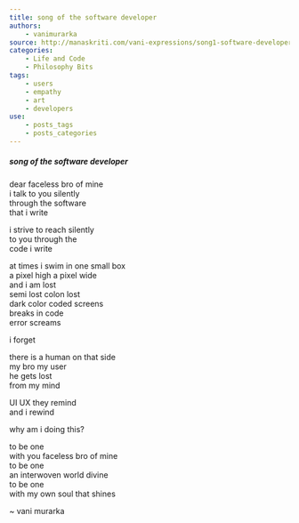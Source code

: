 ```yaml
---
title: song of the software developer
authors:
    - vanimurarka
source: http://manaskriti.com/vani-expressions/song1-software-developer/
categories:
    - Life and Code
    - Philosophy Bits
tags:
    - users
    - empathy
    - art
    - developers
use:
    - posts_tags
    - posts_categories
---
```


##### song of the software developer

dear faceless bro of mine  
i talk to you silently  
through the software  
that i write

i strive to reach silently  
to you through the  
code i write

at times i swim in one small box  
a pixel high a pixel wide  
and i am lost  
semi lost colon lost  
dark color coded screens  
breaks in code  
error screams

i forget

there is a human on that side  
my bro my user  
he gets lost  
from my mind  

UI UX they remind  
and i rewind  

why am i doing this?  

to be one  
with you faceless bro of mine  
to be one  
an interwoven world divine  
to be one  
with my own soul that shines  

~ vani murarka
